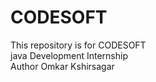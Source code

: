# CODESOFT
This repository is for CODESOFT <br>java Development Internship<br>
Author Omkar Kshirsagar
